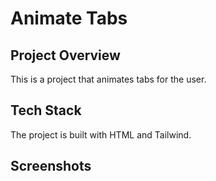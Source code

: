 # Animate Tabs
## Project Overview
This is a project that animates tabs for the user.
## Tech Stack
The project is built with HTML and Tailwind.
## Screenshots 
